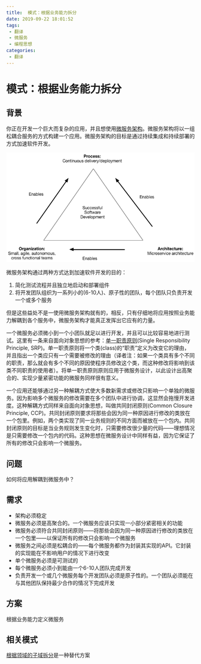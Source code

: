 ```yaml
---
title:  模式：根据业务能力拆分
date: 2019-09-22 18:01:52
tags: 
 - 翻译
 - 微服务
 - 编程思想
categories: 
 - 翻译
---
```

# 模式：根据业务能力拆分

## 背景

你正在开发一个巨大而复杂的应用，并且想使用[微服务架构](https://microservices.io/patterns/cn/microservices.html)。微服务架构将以一组松耦合服务的方式构建一个应用。微服务架构的目标是通过持续集成和持续部署的方式加速软件开发。

![微服务中的CI/CD](i/successtriangle.png)

微服务架构通过两种方式达到加速软件开发的目的：

1. 简化测试流程并且独立地启动和部署组件
2. 将开发团队组织为一系列小的(6-10人)、原子性的团队，每个团队只负责开发一个或多个服务

但是这些益处不是一使用微服务架构就有的，相反，只有仔细地将应用按照业务能力解耦到各个服务中，微服务架构才能真正发挥出它应有的力量。

一个微服务必须微小到一个小团队就足以进行开发，并且可以比较容易地进行测试。这里有一条来自面向对象思想的参考：[单一职责原则](http://www.objectmentor.com/resources/articles/srp.pdf)(Single Responsibility Principle, SRP)。单一职责原则将一个类(class)的“职责”定义为改变它的理由，并且指出一个类应只有一个需要被修改的理由（译者注：如果一个类具有多个不同的职责，那么就会有多个不同的原因使程序员修改这个类，而这种修改将影响到该类不同职责的使用者）。将单一职责原则原则应用于微服务设计，以此设计出高聚合的、实现少量紧密功能的微服务同样很有意义。

一个应用还能够通过另一种解耦方式使大多数新需求或修改只影响一个单独的微服务。因为影响多个微服务的修改需要在多个团队中进行协调，这显然会拖慢开发进度。这种解耦方式同样来自面向对象思想，叫做共同封闭原则(Common Closure Principle, CCP)。共同封闭原则要求将那些会因为同一种原因进行修改的类放在一个包里。例如，两个类实现了同一业务规则的不同方面而被放在一个包内。共同封闭原则的目标是当业务规则发生变化时，只需要修改很少量的代码——理想情况是只需要修改一个包内的代码。这种思想在微服务设计中同样有益，因为它保证了所有的修改只会影响一个微服务。

## 问题

如何将应用解耦到微服务中？

## 需求

* 架构必须稳定
* 微服务必须是高聚合的。一个微服务应该只实现一小部分紧密相关的功能
* 微服务必须符合共同封闭原则——将那些会因为同一种原因进行修改的类放在一个包里——以保证所有的修改只会影响一个微服务
* 微服务之间必须是松耦合的——每个微服务都作为封装其实现的API。它封装的实现能在不影响用户的情况下进行改变
* 单个微服务必须是可测试的
* 每个微服务必须小到能由一个6-10人团队完成开发
* 负责开发一个或几个微服务每个开发团队必须是原子性的。一个团队必须能在与其他团队保持最少合作的情况下完成开发

## 方案

根据业务能力定义微服务

## 相关模式

[根据领域的子域拆分](https://microservices.io/patterns/cn/decomposition/decompose-by-subdomain.html)是一种替代方案
